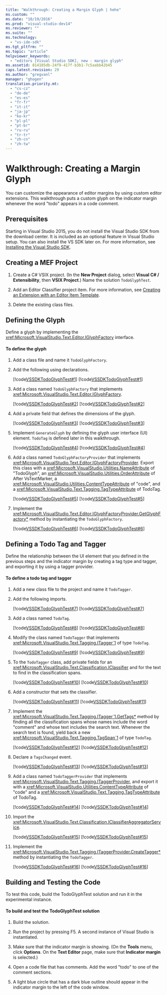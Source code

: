 ```yaml
---
title: "Walkthrough: Creating a Margin Glyph | hehe"
ms.custom: ""
ms.date: "10/19/2016"
ms.prod: "visual-studio-dev14"
ms.reviewer: ""
ms.suite: ""
ms.technology: 
  - "vs-ide-sdk"
ms.tgt_pltfrm: ""
ms.topic: "article"
helpviewer_keywords: 
  - "editors [Visual Studio SDK], new - margin glyph"
ms.assetid: 814185db-24f9-417f-b3b1-7c5aabb42b45
caps.latest.revision: 29
ms.author: "gregvanl"
manager: "ghogen"
translation.priority.mt: 
  - "cs-cz"
  - "de-de"
  - "es-es"
  - "fr-fr"
  - "it-it"
  - "ja-jp"
  - "ko-kr"
  - "pl-pl"
  - "pt-br"
  - "ru-ru"
  - "tr-tr"
  - "zh-cn"
  - "zh-tw"
---
```

# Walkthrough: Creating a Margin Glyph
You can customize the appearance of editor margins by using custom editor extensions. This walkthrough puts a custom glyph on the indicator margin whenever the word "todo" appears in a code comment.  
  
## Prerequisites  
 Starting in Visual Studio 2015, you do not install the Visual Studio SDK from the download center. It is included as an optional feature in Visual Studio setup. You can also install the VS SDK later on. For more information, see [Installing the Visual Studio SDK](../extensibility/installing-the-visual-studio-sdk.md).  
  
## Creating a MEF Project  
  
1.  Create a C# VSIX project. (In the **New Project** dialog, select **Visual C# / Extensibility**, then **VSIX Project**.) Name the solution `TodoGlyphTest`.  
  
2.  Add an Editor Classifier project item. For more information, see [Creating an Extension with an Editor Item Template](../extensibility/creating-an-extension-with-an-editor-item-template.md).  
  
3.  Delete the existing class files.  
  
## Defining the Glyph  
 Define a glyph by implementing the <xref:Microsoft.VisualStudio.Text.Editor.IGlyphFactory> interface.  
  
#### To define the glyph  
  
1.  Add a class file and name it `TodoGlyphFactory`.  
  
2.  Add the following using declarations.  
  
     [!code[VSSDKTodoGlyphTest#1](../extensibility/codesnippet/CSharp/walkthrough--creating-a-margin-glyph_1.cs)]
[!code[VSSDKTodoGlyphTest#1](../extensibility/codesnippet/VisualBasic/walkthrough--creating-a-margin-glyph_1.vb)]  
  
3.  Add a class named `TodoGlyphFactory` that implements <xref:Microsoft.VisualStudio.Text.Editor.IGlyphFactory>.  
  
     [!code[VSSDKTodoGlyphTest#2](../extensibility/codesnippet/CSharp/walkthrough--creating-a-margin-glyph_2.cs)]
[!code[VSSDKTodoGlyphTest#2](../extensibility/codesnippet/VisualBasic/walkthrough--creating-a-margin-glyph_2.vb)]  
  
4.  Add a private field that defines the dimensions of the glyph.  
  
     [!code[VSSDKTodoGlyphTest#3](../extensibility/codesnippet/CSharp/walkthrough--creating-a-margin-glyph_3.cs)]
[!code[VSSDKTodoGlyphTest#3](../extensibility/codesnippet/VisualBasic/walkthrough--creating-a-margin-glyph_3.vb)]  
  
5.  Implement `GenerateGlyph` by defining the glyph user interface (UI) element. `TodoTag` is defined later in this walkthrough.  
  
     [!code[VSSDKTodoGlyphTest#4](../extensibility/codesnippet/CSharp/walkthrough--creating-a-margin-glyph_4.cs)]
[!code[VSSDKTodoGlyphTest#4](../extensibility/codesnippet/VisualBasic/walkthrough--creating-a-margin-glyph_4.vb)]  
  
6.  Add a class named `TodoGlyphFactoryProvider` that implements <xref:Microsoft.VisualStudio.Text.Editor.IGlyphFactoryProvider>. Export this class with a <xref:Microsoft.VisualStudio.Utilities.NameAttribute> of "TodoGlyph", an <xref:Microsoft.VisualStudio.Utilities.OrderAttribute> of After VsTextMarker, a <xref:Microsoft.VisualStudio.Utilities.ContentTypeAttribute> of "code", and a <xref:Microsoft.VisualStudio.Text.Tagging.TagTypeAttribute> of TodoTag.  
  
     [!code[VSSDKTodoGlyphTest#5](../extensibility/codesnippet/CSharp/walkthrough--creating-a-margin-glyph_5.cs)]
[!code[VSSDKTodoGlyphTest#5](../extensibility/codesnippet/VisualBasic/walkthrough--creating-a-margin-glyph_5.vb)]  
  
7.  Implement the <xref:Microsoft.VisualStudio.Text.Editor.IGlyphFactoryProvider.GetGlyphFactory*> method by instantiating the `TodoGlyphFactory`.  
  
     [!code[VSSDKTodoGlyphTest#6](../extensibility/codesnippet/CSharp/walkthrough--creating-a-margin-glyph_6.cs)]
[!code[VSSDKTodoGlyphTest#6](../extensibility/codesnippet/VisualBasic/walkthrough--creating-a-margin-glyph_6.vb)]  
  
## Defining a Todo Tag and Tagger  
 Define the relationship between the UI element that you defined in the previous steps and the indicator margin by creating a tag type and tagger, and exporting it by using a tagger provider.  
  
#### To define a todo tag and tagger  
  
1.  Add a new class file to the project and name it `TodoTagger`.  
  
2.  Add the following imports.  
  
     [!code[VSSDKTodoGlyphTest#7](../extensibility/codesnippet/CSharp/walkthrough--creating-a-margin-glyph_7.cs)]
[!code[VSSDKTodoGlyphTest#7](../extensibility/codesnippet/VisualBasic/walkthrough--creating-a-margin-glyph_7.vb)]  
  
3.  Add a class named `TodoTag`.  
  
     [!code[VSSDKTodoGlyphTest#8](../extensibility/codesnippet/CSharp/walkthrough--creating-a-margin-glyph_8.cs)]
[!code[VSSDKTodoGlyphTest#8](../extensibility/codesnippet/VisualBasic/walkthrough--creating-a-margin-glyph_8.vb)]  
  
4.  Modify the class named `TodoTagger` that implements <xref:Microsoft.VisualStudio.Text.Tagging.ITagger`1> of type `TodoTag`.  
  
     [!code[VSSDKTodoGlyphTest#9](../extensibility/codesnippet/CSharp/walkthrough--creating-a-margin-glyph_9.cs)]
[!code[VSSDKTodoGlyphTest#9](../extensibility/codesnippet/VisualBasic/walkthrough--creating-a-margin-glyph_9.vb)]  
  
5.  To the `TodoTagger` class, add private fields for an <xref:Microsoft.VisualStudio.Text.Classification.IClassifier> and for the text to find in the classification spans.  
  
     [!code[VSSDKTodoGlyphTest#10](../extensibility/codesnippet/CSharp/walkthrough--creating-a-margin-glyph_10.cs)]
[!code[VSSDKTodoGlyphTest#10](../extensibility/codesnippet/VisualBasic/walkthrough--creating-a-margin-glyph_10.vb)]  
  
6.  Add a constructor that sets the classifier.  
  
     [!code[VSSDKTodoGlyphTest#11](../extensibility/codesnippet/CSharp/walkthrough--creating-a-margin-glyph_11.cs)]
[!code[VSSDKTodoGlyphTest#11](../extensibility/codesnippet/VisualBasic/walkthrough--creating-a-margin-glyph_11.vb)]  
  
7.  Implement the <xref:Microsoft.VisualStudio.Text.Tagging.ITagger`1.GetTags*> method by finding all the classification spans whose names include the word "comment" and whose text includes the search text. Whenever the search text is found, yield back a new <xref:Microsoft.VisualStudio.Text.Tagging.TagSpan`1> of type `TodoTag`.  
  
     [!code[VSSDKTodoGlyphTest#12](../extensibility/codesnippet/CSharp/walkthrough--creating-a-margin-glyph_12.cs)]
[!code[VSSDKTodoGlyphTest#12](../extensibility/codesnippet/VisualBasic/walkthrough--creating-a-margin-glyph_12.vb)]  
  
8.  Declare a `TagsChanged` event.  
  
     [!code[VSSDKTodoGlyphTest#13](../extensibility/codesnippet/CSharp/walkthrough--creating-a-margin-glyph_13.cs)]
[!code[VSSDKTodoGlyphTest#13](../extensibility/codesnippet/VisualBasic/walkthrough--creating-a-margin-glyph_13.vb)]  
  
9. Add a class named `TodoTaggerProvider` that implements <xref:Microsoft.VisualStudio.Text.Tagging.ITaggerProvider>, and export it with a <xref:Microsoft.VisualStudio.Utilities.ContentTypeAttribute> of "code" and a <xref:Microsoft.VisualStudio.Text.Tagging.TagTypeAttribute> of TodoTag.  
  
     [!code[VSSDKTodoGlyphTest#14](../extensibility/codesnippet/CSharp/walkthrough--creating-a-margin-glyph_14.cs)]
[!code[VSSDKTodoGlyphTest#14](../extensibility/codesnippet/VisualBasic/walkthrough--creating-a-margin-glyph_14.vb)]  
  
10. Import the <xref:Microsoft.VisualStudio.Text.Classification.IClassifierAggregatorService>.  
  
     [!code[VSSDKTodoGlyphTest#15](../extensibility/codesnippet/CSharp/walkthrough--creating-a-margin-glyph_15.cs)]
[!code[VSSDKTodoGlyphTest#15](../extensibility/codesnippet/VisualBasic/walkthrough--creating-a-margin-glyph_15.vb)]  
  
11. Implement the <xref:Microsoft.VisualStudio.Text.Tagging.ITaggerProvider.CreateTagger*> method by instantiating the `TodoTagger`.  
  
     [!code[VSSDKTodoGlyphTest#16](../extensibility/codesnippet/CSharp/walkthrough--creating-a-margin-glyph_16.cs)]
[!code[VSSDKTodoGlyphTest#16](../extensibility/codesnippet/VisualBasic/walkthrough--creating-a-margin-glyph_16.vb)]  
  
## Building and Testing the Code  
 To test this code, build the TodoGlyphTest solution and run it in the experimental instance.  
  
#### To build and test the TodoGlyphTest solution  
  
1.  Build the solution.  
  
2.  Run the project by pressing F5. A second instance of Visual Studio is instantiated.  
  
3.  Make sure that the indicator margin is showing. (On the **Tools** menu, click **Options**. On the **Text Editor** page, make sure that **Indicator margin** is selected.)  
  
4.  Open a code file that has comments. Add the word "todo" to one of the comment sections.  
  
5.  A light blue circle that has a dark blue outline should appear in the indicator margin to the left of the code window.